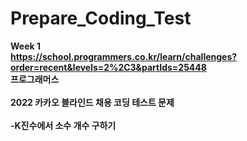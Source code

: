 # Prepare_Coding_Test

<b/>Week 1 </br>
https://school.programmers.co.kr/learn/challenges?order=recent&levels=2%2C3&partIds=25448</br>
프로그래머스</br></br>
2022 카카오 블라인드 채용 코딩 테스트 문제</br></br>
-K진수에서 소수 개수 구하기</br>
